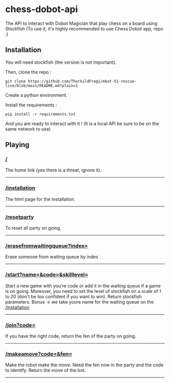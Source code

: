 # chess-dobot-api

The API to interact with Dobot Magician that play chess on a board using Stockfish
(To use it, it's highly recommended to use Chess Dobot app, repo :)

## Installation

You will need stockfish (the version is not important).

Then, clone the repo :

```git clone https://github.com/ThorkildFregi/mbot-V1-rescue-line/blob/main/README.md?plain=1```

Create a python environment.

Install the requirements :

```pip install -r requirements.txt```

And you are ready to interact with it !
(It is a local API be sure to be on the same network to use)

## Playing

### [/](/chess_dobot/main.py#L101-#L103)

The home link (yes there is a threat, ignore it).

----------------

### [/installation](/chess_dobot/main.py#L105-#L107)

The html page for the installation.

----------------

### [/resetparty](/chess_dobot/main.py#L109-#L120)

To reset all party on going.

----------------

### [/erasefromwaitingqueue?index=](/chess_dobot/main.py#L122-#L133)

Erase someone from waiting queue by index

----------------

### [/start?name=&code=&skilllevel=](/chess_dobot/main.py#L88-#L108)

Start a new game with you're code or add it in the waiting queue if a game is on going. Moreover, you need to set the level of stockfish on a scale of 1 to 20 (don't be too confident if you want to win). Return stockfish parameters. Bonus -> we take youre name for the waiting queue on the [/installation](#installation-1)

----------------

### [/join?code=](/chess_dobot/main.py#L110-#L118)

If you have the right code, return the fen of the party on going.

----------------

### [/makeamove?code=&fen=](/chess_dobot/main.py#L120-#L156)

Make the robot make the move. Need the fen now in the party and the code to identify. Return the move of the bot.

----------------